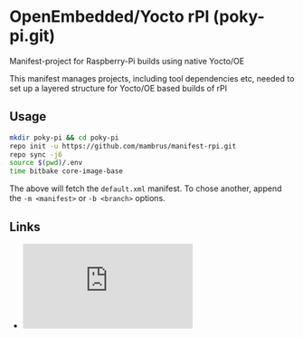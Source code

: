 # OpenEmbedded/Yocto rPI (poky-pi.git)

Manifest-project for Raspberry-Pi builds using native Yocto/OE

This manifest manages projects, including tool dependencies etc, needed
to set up a layered structure for Yocto/OE based builds of rPI


## Usage

```bash
mkdir poky-pi && cd poky-pi
repo init -u https://github.com/mambrus/manifest-rpi.git
repo sync -j6
source $(pwd)/.env
time bitbake core-image-base
```

The above will fetch the `default.xml` manifest. To chose another, append
the `-m <manifest>` or `-b <branch>` options.

## Links

* ![Repo manpage](http://manpages.ubuntu.com/manpages/bionic/man1/repo.1.html)

